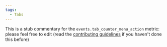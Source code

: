 ```yaml
---
tags:
  - Tabs
---
```


This is a stub commentary for the `events.tab_counter_menu_action` metric: please feel free to edit (read the
[contributing guidelines](https://github.com/mozilla/glean-annotations/blob/main/CONTRIBUTING.md)
if you haven't done this before)
